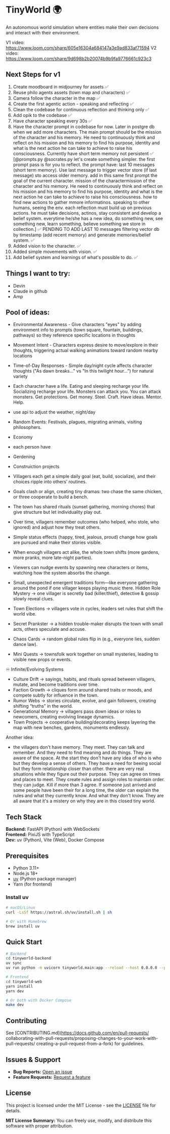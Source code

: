 # TinyWorld 🌍

An autonomous world simulation where entities make their own decisions and interact with their environment.

V1 video: https://www.loom.com/share/605e16304a684147a3e9ad833af71594
V2 video: https://www.loom.com/share/9d698b2b20074b9b9fa9776661c923c3

## Next Steps for v1

1. Create moodboard in midjourney for assets ✅
2. Reuse philo agents assets (town map and characters) ✅
3. Camera follow the character in the map ✅
4. Create the first agentic action - speaking and reflecting ✅
5. Clean the codebase for continuous reflection and thinking only ✅
6. Add opik to the codebase ✅
7. Have character speaking every 30s ✅
8. Have the character prompt in codebase for now. Later in postgre db when we add more characters. The main prompt should be the mission of the character and his memory. He need to continuously think and reflect on his mission and his memory to find his purpose, identity and what is the next action he can take to achieve to raise his consciousness. Currently have short term memory not persistent ✅
[@prompts.py @socrates.py 
let's create something simpler. the first prompt pass is for you to reflect. the prompt have: last 10 messages (short term memory). Use last message to trigger vector store (if last message) sto access older memory.
add in this same first prompt the goal of the current character.  mission of the charactermission of the character and his memory. He need to continuously think and reflect on his mission and his memory to find his purpose, identity and what is the next action he can take to achieve to raise his consciousness. how to find new actions to gather mmore informatinos. speaking to other humans, seeing the env. each reflection must build up on previous actions. he must take decisions, actinos, stay consistent and develop a belief system. everytime he/she has a new idea, do something new, see something new, learn something, believe something we store in collection.] ✅
PENDING TO ADD LAST 10 messages filtering vector db by timestamp (add recent memory) and generate memories/belief system. ✅
9. Added vision to the character. ✅
10. Added simple movements with vision. ✅
11. Add belief system and learnings of what's possible to do. ✅
<!-- 9. Add database for multiple characters. -->
<!-- 10. Plan for next steps tinyworld (more actions, more characters) -->

## Things I want to try:
- Devin
- Claude in github
- Amp

## Pool of ideas:
- Environmental Awareness - Give characters "eyes" by adding environment info to prompts (town square, fountain, buildings, pathways) so they reference specific locations in thoughts
- Movement Intent - Characters express desire to move/explore in their thoughts, triggering actual walking animations toward random nearby locations
- Time-of-Day Responses - Simple day/night cycle affects character thoughts ("As dawn breaks..." vs "In this twilight hour...") for natural variety

- Each character have a life. Eating and sleeping recharge your life. Socializing recharge your life. Monsters can attack you. You can attack monsters. Get protections. Get money. Steel. Craft. Have ideas. Mentor. Help. 
- use api to adjust the weather, night/day
- Random Events: Festivals, plagues, migrating animals, visiting philosophers.
- Economy
- each person have
- Gerdening
- Construiction projects
- Villagers each get a simple daily goal (eat, build, socialize), and their choices ripple into others’ routines.
- Goals clash or align, creating tiny dramas: two chase the same chicken, or three cooperate to build a bench.
- The town has shared rituals (sunset gathering, morning chores) that give structure but let individuality play out.
- Over time, villagers remember outcomes (who helped, who stole, who ignored) and adjust how they treat others.
- Simple status effects (happy, tired, jealous, proud) change how goals are pursued and make their stories visible.
- When enough villagers act alike, the whole town shifts (more gardens, more pranks, more late-night parties).
- Viewers can nudge events by spawning new characters or items, watching how the system absorbs the change.
- Small, unexpected emergent traditions form—like everyone gathering around the pond if one villager keeps playing music there.
Hidden Role Mystery → one villager is secretly bad (killer/thief), detective & gossip slowly reveal clues.
- Town Elections → villagers vote in cycles, leaders set rules that shift the world vibe.
- Secret Prankster → a hidden trouble-maker disrupts the town with small acts, others speculate and accuse.
- Chaos Cards → random global rules flip in (e.g., everyone lies, sudden dance law).
- Mini Quests → townsfolk work together on small mysteries, leading to visible new props or events.

♾️ Infinite/Evolving Systems
- Culture Drift → sayings, habits, and rituals spread between villagers, mutate, and become traditions over time.
- Faction Growth → cliques form around shared traits or moods, and compete subtly for influence in the town.
- Rumor Webs → stories circulate, evolve, and gain followers, creating shifting “truths” in the world.
- Generational Memory → villagers pass down ideas or roles to newcomers, creating evolving lineage dynamics.
- Town Projects → cooperative building/decorating keeps layering the map with new benches, gardens, monuments endlessly.

Another idea:
- the villagers don't have memory. They meet. They can talk and remember. And they need to find meaning and do things. They are aware of the space. At the start they don't have any idea of who is who but they develop a sense of others. They have a need for beeing social but they form relationship closer than other. there are very real situations while they figure out their purpose. They can agree on times and places to meet. They create rules and assign roles to maintain order. they can judge. Kill if more than 3 agree. If someone just arrived and some people have been their for a long time, the older can explain the rules and what they currently know. And what they don't know. They are all aware that it's a mistery on why they are in this closed tiny world.

## Tech Stack

**Backend:** FastAPI (Python) with WebSockets  
**Frontend:** PixiJS with TypeScript  
**Dev:** uv (Python), Vite (Web), Docker Compose  

## Prerequisites

- Python 3.11+
- Node.js 18+
- [uv](https://github.com/astral-sh/uv) (Python package manager)
- Yarn (for frontend)

### Install uv
```bash
# macOS/Linux
curl -LsSf https://astral.sh/uv/install.sh | sh

# Or with Homebrew
brew install uv
```

## Quick Start

```bash
# Backend
cd tinyworld-backend
uv sync
uv run python -m uvicorn tinyworld.main:app --reload --host 0.0.0.0 --port 8000

# Frontend  
cd tinyworld-web
yarn install
yarn dev

# Or both with Docker Compose
make dev
```

## Contributing

See [CONTRIBUTING.md](https://docs.github.com/en/pull-requests/
collaborating-with-pull-requests/proposing-changes-to-your-work-with-pull-requests/
creating-a-pull-request-from-a-fork) for guidelines.

## Issues & Support

- **Bug Reports:** [Open an issue](https://github.com/ThoBustos/tinyworld/issues/new)
- **Feature Requests:** [Request a feature](https://github.com/ThoBustos/tinyworld/issues/new)

## License

This project is licensed under the MIT License - see the [LICENSE](LICENSE) file for details.

**MIT License Summary:** You can freely use, modify, and distribute this software with proper attribution.
